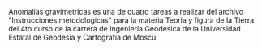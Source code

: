 Anomalias gravimetricas es una de cuatro tareas a realizar del archivo "Instrucciones metodologicas" para la materia Teoria y figura de la Tierra del 4to curso de la carrera de Ingenieria Geodesica de la Universidad Estatal de Geodesia y Cartografia de Moscù.

